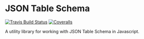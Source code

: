 # JSON Table Schema

[![Travis Build Status](https://travis-ci.org/okfn/json-table-schema-js.svg?branch=master)](https://travis-ci.org/okfn/json-table-schema-js)
[![Coveralls](http://img.shields.io/coveralls/okfn/json-table-schema-js.svg?branch=master)](https://coveralls.io/r/okfn/json-table-schema-js?branch=master)

A utility library for working with JSON Table Schema in Javascript.
